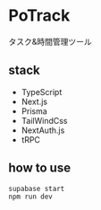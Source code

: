 # PoTrack
タスク&時間管理ツール

## stack
- TypeScript
- Next.js
- Prisma
- TailWindCss
- NextAuth.js
- tRPC

## how to use
```bash
supabase start
npm run dev
```
